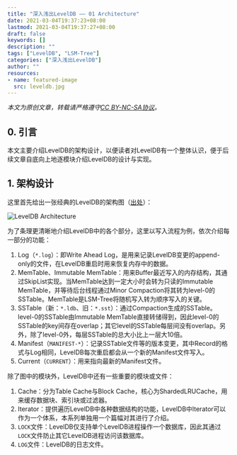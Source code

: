 ```yaml
---
title: "深入浅出LevelDB —— 01 Architecture"
date: 2021-03-04T19:37:23+08:00
lastmod: 2021-03-04T19:37:27+08:00
draft: false
keywords: []
description: ""
tags: ["LevelDB", "LSM-Tree"]
categories: ["深入浅出LevelDB"]
author: ""
resources:
- name: featured-image
  src: leveldb.jpg
---
```


*本文为原创文章，转载请严格遵守[CC BY-NC-SA协议](https://creativecommons.org/licenses/by-nc-sa/4.0/)。*


<!--more-->

## 0. 引言

本文主要介绍LevelDB的架构设计，以便读者对LevelDB有一个整体认识，便于后续文章自底向上地逐模块介绍LevelDB的设计与实现。

## 1. 架构设计

这里首先给出一张经典的LevelDB的架构图（[出处](https://microsoft.github.io/MLOS/notebooks/LevelDbTuning/)）：

![LevelDB Architecture](assets/leveldb-architecture.png "LevelDB Architecture")

为了条理更清晰地介绍LevelDB中的各个部分，这里以写入流程为例，依次介绍每一部分的功能：

1. Log（`*.log`）：即Write Ahead Log，是用来记录LevelDB变更的append-only的文件，在LevelDB重启时用来恢复内存中的数据。
2. MemTable、Immutable MemTable：用来Buffer最近写入的内存结构，其通过SkipList实现。当MemTable达到一定大小时会转为只读的Immutable MemTable，并等待后台线程通过Minor Compaction将其转为level-0的SSTable。MemTable是LSM-Tree将随机写入转为顺序写入的关键。
3. SSTable（新：`*.ldb`、旧：`*.sst`）：通过Compaction生成的SSTable。level-0的SSTable由Immutable MemTable直接转储得到，因此level-0的SSTable的key间存在overlap；其它level的SSTable每层间没有overlap。另外，除了level-0外，每层SSTable的总大小比上一层大10倍。
4. Manifest（`MANIFEST-*`）：记录SSTable文件等的版本变更，其中Record的格式与Log相同，LevelDB每次重启都会从一个新的Manifest文件写入。
5. Current（`CURRENT`）：用来指向最新的Manifest文件。

除了图中的模块外，LevelDB中还有一些重要的模块或文件：

1. Cache：分为Table Cache与Block Cache，核心为ShardedLRUCache，用来缓存数据块、索引块或过滤器。
2. Iterator：提供遍历LevelDB中各种数据结构的功能，LevelDB中Iterator可以作为一个体系，本系列单独用一个篇幅对其进行了介绍。
3. `LOCK`文件：LevelDB仅支持单个LevelDB进程操作一个数据库，因此其通过`LOCK`文件防止其它LevelDB进程访问该数据库。
4. `LOG`文件：LevelDB的日志文件。